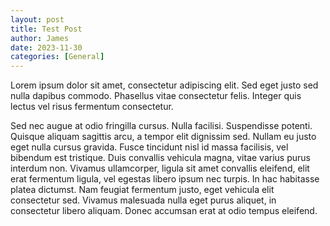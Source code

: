```yaml
---
layout: post
title: Test Post
author: James
date: 2023-11-30
categories: [General]
---
```

Lorem ipsum dolor sit amet, consectetur adipiscing elit. Sed eget justo sed nulla dapibus commodo. Phasellus vitae consectetur felis. Integer quis lectus vel risus fermentum consectetur.

Sed nec augue at odio fringilla cursus. Nulla facilisi. Suspendisse potenti. Quisque aliquam sagittis arcu, a tempor elit dignissim sed. Nullam eu justo eget nulla cursus gravida. Fusce tincidunt nisl id massa facilisis, vel bibendum est tristique. Duis convallis vehicula magna, vitae varius purus interdum non. Vivamus ullamcorper, ligula sit amet convallis eleifend, elit erat fermentum ligula, vel egestas libero ipsum nec turpis. In hac habitasse platea dictumst. Nam feugiat fermentum justo, eget vehicula elit consectetur sed. Vivamus malesuada nulla eget purus aliquet, in consectetur libero aliquam. Donec accumsan erat at odio tempus eleifend.

